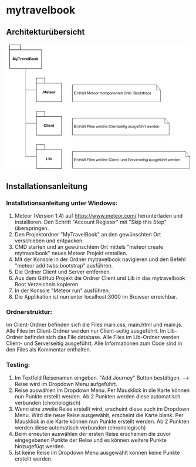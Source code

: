 # mytravelbook


## Architekturübersicht 

![Architektur](/_images/Architektur.PNG)

## Installationsanleitung
### Installationsanleitung unter Windows: 

1. Meteor (Version 1.4) auf https://www.meteor.com/ herunterladen und installieren.
Den Schritt "Account Register" mit "Skip this Step" überspringen.
2. Den Projektordner "MyTravelBook" an den gewünschten Ort verschieben und entpacken.
3. CMD starten und an gewünschtem Ort mittels "meteor create mytravelbook" neues Meteor Projekt erstellen.
4. Mit der Konsole in der Ordner mytravelbook navigieren und den Befehl "meteor add twbs:bootstrap" ausführen.
5. Die Ordner Client und Server entfernen.
6. Aus dem GitHub Projekt die Ordner Client und Lib in das mytravelbook Root Verzeichnis kopieren
4. In der Konsole "Meteor run" ausführen. 
5. Die Applikation ist nun unter localhost:3000 im Browser erreichbar.

### Ordnerstruktur:
Im Client-Ordner befinden sich die Files main.css, main.html und main.js. Alle Files im Client-Ordner werden nur Client-seitig ausgeführt.
Im Lib-Ordner befindet sich das File database. Alle Files im Lib-Ordner werden Client- und Serverseitig ausgeführt.
Alle Informationen zum Code sind in den Files als Kommentar enthalten.


### Testing:
1. Im Textfeld Reisenamen eingeben. "Add Journey" Button bestätigen. 
--> Reise wird im Dropdown Menu aufgeführt.
2. Reise auswählen im Dropdown Menu. Per Mausklick in die Karte können nun Punkte erstellt werden. Ab 2 Punkten werden diese 
automatisch verbunden (chronologisch)
3. Wenn eine zweite Reise erstellt wird, erscheint diese auch im Dropdown Menu. Wird die neue Reise ausgewählt, erscheint 
die Karte blank. Per Mausklick in die Karte können nun Punkte erstellt werden. Ab 2 Punkten werden diese 
automatisch verbunden (chronologisch)
4. Beim erneuten auswählen der ersten Reise erscheinen die zuvor eingegebenen Punkte der Reise und es können weitere Punkte hinzugefügt
werden.
5. Ist keine Reise im Dropdown Menu ausgewählt können keine Punkte erstellt werden.
